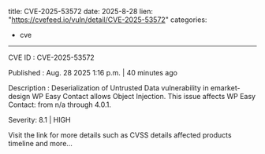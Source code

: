  
title: CVE-2025-53572
date: 2025-8-28
lien: "https://cvefeed.io/vuln/detail/CVE-2025-53572"
categories:
  - cve
---

CVE ID : CVE-2025-53572

Published :  Aug. 28
2025
1:16 p.m. | 40 minutes ago

Description : Deserialization of Untrusted Data vulnerability in emarket-design WP Easy Contact allows Object Injection. This issue affects WP Easy Contact: from n/a through 4.0.1.

Severity: 8.1 | HIGH

Visit the link for more details
such as CVSS details
affected products
timeline
and more...
